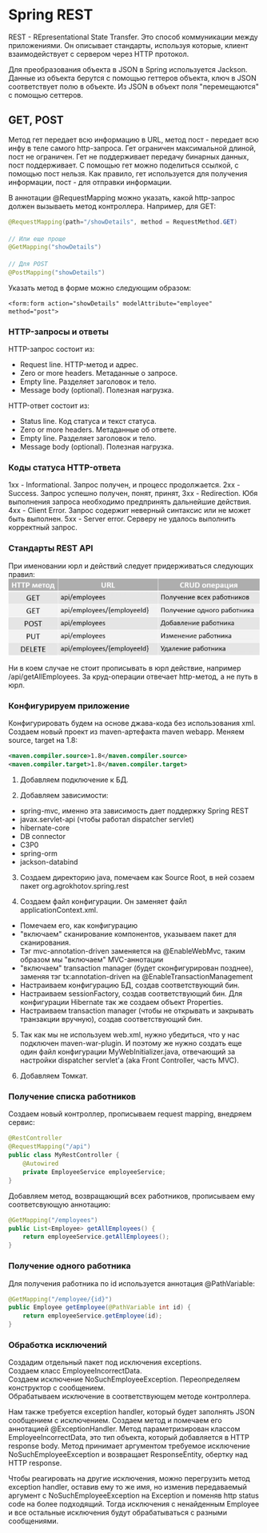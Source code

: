 # Spring REST
REST - REpresentational State Transfer. Это способ коммуникации между приложениями. Он описывает стандарты, используя которые, клиент взаимодействует с сервером через HTTP протокол.

Для преобразования объекта в JSON в Spring используется Jackson. Данные из объекта берутся с помощью геттеров объекта, ключ в JSON соответствует полю в объекте. Из JSON в объект поля "перемещаются" с помощью сеттеров.

## GET, POST
Метод гет передает всю информацию в URL, метод пост - передает всю инфу в теле самого http-запроса.
Гет ограничен максимальной длиной, пост не ограничен.
Гет не поддерживает передачу бинарных данных, пост поддерживает.
С помощью гет можно поделиться ссылкой, с помощью пост нельзя.
Как правило, гет используется для получения информации, пост - для отправки информации.

В аннотации @RequestMapping можно указать, какой http-запрос должен вызываеть метод контроллера. Например, для GET:
```java
@RequestMapping(path="/showDetails", method = RequestMethod.GET)

// Или еще проще
@GetMapping("showDetails")

// Для POST
@PostMapping("showDetails")
```

Указать метод в форме можно следующим образом:
```
<form:form action="showDetails" modelAttribute="employee" method="post">
```

### HTTP-запросы и ответы
HTTP-запрос состоит из:
- Request line. HTTP-метод и адрес.
- Zero or more headers. Метаданные о запросе.
- Empty line. Разделяет заголовок и тело.
- Message body (optional). Полезная нагрузка.

HTTP-ответ состоит из:
- Status line. Код статуса и текст статуса.
- Zero or more headers. Метаданные об ответе.
- Empty line. Разделяет заголовок и тело.
- Message body (optional). Полезная нагрузка.

### Коды статуса HTTP-ответа
1хх - Informational. Запрос получен, и процесс продолжается.
2хх - Success. Запрос успешно получен, понят, принят,
3хх - Redirection. Юбя выполнения запроса необходимо предпринять дальнейшие действия.
4хх - Client Error. Запрос содержит неверный синтаксис или не может быть выполнен.
5хх - Server error. Серверу не удалось выполнить корректный запрос.

### Стандарты REST API
При именовании юрл и действий следует придерживаться следующих правил:
![img.png](pics/img.png)

Ни в коем случае не стоит прописывать в юрл действие, например /api/getAllEmployees. За круд-операции отвечает http-метод, а не путь в юрл.

### Конфигурируем приложение
Конфигурировать будем на основе джава-кода без использования xml.
Создаем новый проект из maven-артефакта maven webapp. Меняем source, target на 1.8:
```xml
<maven.compiler.source>1.8</maven.compiler.source>
<maven.compiler.target>1.8</maven.compiler.target> 
```

1. Добавляем подключение к БД.  


2. Добавляем зависимости:
- spring-mvc, именно эта зависимость дает поддержку Spring REST
- javax.servlet-api (чтобы работал dispatcher servlet)
- hibernate-core
- DB connector
- C3P0
- spring-orm
- jackson-databind


3. Создаем директорию java, помечаем как Source Root, в ней созаем пакет org.agrokhotov.spring.rest  


4. Создаем файл конфигурации. Он заменяет файл applicationContext.xml. 
- Помечаем его, как конфигурацию
- "включаем" сканирование компонентов, указываем пакет для сканирования. 
- Тэг mvc-annotation-driven заменяется на @EnableWebMvc, таким образом мы "включаем" MVC-аннотации
- "включаем" transaction manager (будет сконфигурирован позднее), заменяя тэг tx:annotation-driven на @EnableTransactionManagement
- Настраиваем конфигурацию БД, создав соответствующий бин.
- Настраиваем sessionFactory, создав соответствующий бин. Для конфигурации Hibernate так же создаем объект Properties.
- Настраиваем transaction manager (чтобы не открывать и закрывать транзакции вручную), создав соответствующий бин.


5. Так как мы не используем web.xml, нужно убедиться, что у нас подключен maven-war-plugin. И поэтому же нужно создать еще один файл конфигурации MyWebInitializer.java, отвечающий за настройки dispatcher servlet'a (aka Front Controller, часть MVC).  


6. Добавляем Томкат.

### Получение списка работников
Создаем новый контроллер, прописываем request mapping, внедряем сервис:
```java
@RestController
@RequestMapping("/api")
public class MyRestController {
    @Autowired
    private EmployeeService employeeService;
}
```
Добавляем метод, возвращающий всех работников, прописываем ему соответсвующую аннотацию:
```java
@GetMapping("/employees")
public List<Employee> getAllEmployees() {
    return employeeService.getAllEmployees();
}
```


### Получение одного работника
Для получения работника по id используется аннотация @PathVariable:
```java
@GetMapping("/employee/{id}")
public Employee getEmployee(@PathVariable int id) {
    return employeeService.getEmployee(id);
}
```

### Обработка исключений
Создадим отдельный пакет под исключения exceptions.   
Создаем класс EmployeeIncorrectData.   
Создаем исключение NoSuchEmployeeException. Переопределяем конструктор с сообщением.   
Обрабатываем исключение в соответствующем методе контроллера.  

Нам также требуется exception handler, который будет заполнять JSON сообщением с исключением. Создаем метод и помечаем его аннотацией @ExceptionHandler. Метод параметризирован классом EmployeeIncorrectData, это тип объекта, который добавляется в HTTP response body. Метод принимает аргументом требуемое исключение NoSuchEmployeeException и возвращает ResponseEntity, обертку над HTTP response.

Чтобы реагировать на другие исключения, можно перегрузить метод exception handler, оставив ему то же имя, но изменив передаваемый аргумент с NoSuchEmployeeException на Exception и поменяв http status code на более подходящий. Тогда исключения с ненайденным Employee и все остальные исключения будут обрабатываться с разными сообщениями. 